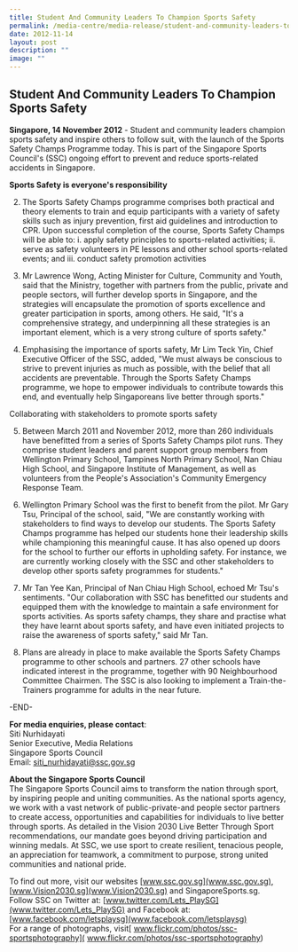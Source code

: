```yaml
---
title: Student And Community Leaders To Champion Sports Safety
permalink: /media-centre/media-release/student-and-community-leaders-to-champion-sports-safety/
date: 2012-11-14
layout: post
description: ""
image: ""
---
```

## **Student And Community Leaders To Champion Sports Safety**

	
**Singapore, 14 November 2012** - Student and community leaders champion sports safety and inspire others to follow suit, with the launch of the Sports Safety Champs Programme today. This is part of the Singapore Sports Council's (SSC) ongoing effort to prevent and reduce sports-related accidents in Singapore.

**Sports Safety is everyone's responsibility**

2. The Sports Safety Champs programme comprises both practical and theory elements to train and equip participants with a variety of safety skills such as injury prevention, first aid guidelines and introduction to CPR. Upon successful completion of the course, Sports Safety Champs will be able to:
i. apply safety principles to sports-related activities;
ii. serve as safety volunteers in PE lessons and other school sports-related events; and
iii. conduct safety promotion activities

3. Mr Lawrence Wong, Acting Minister for Culture, Community and Youth, said that the Ministry, together with partners from the public, private and people sectors, will further develop sports in Singapore, and the strategies will encapsulate the promotion of sports excellence and greater participation in sports, among others. He said, "It's a comprehensive strategy, and underpinning all these strategies is an important element, which is a very strong culture of sports safety."

4. Emphasising the importance of sports safety, Mr Lim Teck Yin, Chief Executive Officer of the SSC, added, "We must always be conscious to strive to prevent injuries as much as possible, with the belief that all accidents are preventable. Through the Sports Safety Champs programme, we hope to empower individuals to contribute towards this end, and eventually help Singaporeans live better through sports."

Collaborating with stakeholders to promote sports safety

5. Between March 2011 and November 2012, more than 260 individuals have benefitted from a series of Sports Safety Champs pilot runs. They comprise student leaders and parent support group members from Wellington Primary School, Tampines North Primary School, Nan Chiau High School, and Singapore Institute of Management, as well as volunteers from the People's Association's Community Emergency Response Team.

6. Wellington Primary School was the first to benefit from the pilot. Mr Gary Tsu, Principal of the school, said, "We are constantly working with stakeholders to find ways to develop our students. The Sports Safety Champs programme has helped our students hone their leadership skills while championing this meaningful cause. It has also opened up doors for the school to further our efforts in upholding safety. For instance, we are currently working closely with the SSC and other stakeholders to develop other sports safety programmes for students."

7. Mr Tan Yee Kan, Principal of Nan Chiau High School, echoed Mr Tsu's sentiments. "Our collaboration with SSC has benefitted our students and equipped them with the knowledge to maintain a safe environment for sports activities. As sports safety champs, they share and practise what they have learnt about sports safety, and have even initiated projects to raise the awareness of sports safety," said Mr Tan.

8. Plans are already in place to make available the Sports Safety Champs programme to other schools and partners. 27 other schools have indicated interest in the programme, together with 90 Neighbourhood Committee Chairmen. The SSC is also looking to implement a Train-the-Trainers programme for adults in the near future.

-END-

**For media enquiries, please contact**:
<br>Siti Nurhidayati
<br>Senior Executive, Media Relations
<br>Singapore Sports Council
<br>Email: siti_nurhidayati@ssc.gov.sg

**About the Singapore Sports Council**
<br>
The Singapore Sports Council aims to transform the nation through sport, by inspiring people and uniting communities. As the national sports agency, we work with a vast network of public-private-and people sector partners to create access, opportunities and capabilities for individuals to live better through sports. As detailed in the Vision 2030 Live Better Through Sport recommendations, our mandate goes beyond driving participation and winning medals. At SSC, we use sport to create resilient, tenacious people, an appreciation for teamwork, a commitment to purpose, strong united communities and national pride.

To find out more, visit our websites [www.ssc.gov.sg](www.ssc.gov.sg), [www.Vision2030.sg](www.Vision2030.sg) and SingaporeSports.sg.
<br>
Follow SSC on Twitter at: [www.twitter.com/Lets_PlaySG](www.twitter.com/Lets_PlaySG) and Facebook at: [www.facebook.com/letsplaysg](www.facebook.com/letsplaysg)
<br>
For a range of photographs, visit[ www.flickr.com/photos/ssc-sportsphotography]( www.flickr.com/photos/ssc-sportsphotography)